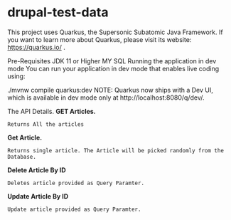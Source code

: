 # drupal-test-data

This project uses Quarkus, the Supersonic Subatomic Java Framework.
If you want to learn more about Quarkus, please visit its website: https://quarkus.io/ .

Pre-Requisites
JDK 11 or Higher
MY SQL
Running the application in dev mode
You can run your application in dev mode that enables live coding using:

./mvnw compile quarkus:dev
NOTE: Quarkus now ships with a Dev UI, which is available in dev mode only at http://localhost:8080/q/dev/.

The API Details.
**GET Articles.**

`Returns All the articles`

**Get Article.**

`Returns single article. The Article will be picked randomly from the Database.`

**Delete Article By ID**

`Deletes article provided as Query Paramter.`

**Update Article By ID**

`Update article provided as Query Paramter.`

